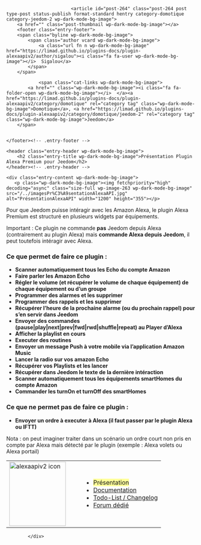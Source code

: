 <div class="col-md-8 wp-dark-mode-bg-image">
					
										
												
							<article id="post-264" class="post-264 post type-post status-publish format-standard hentry category-domotique category-jeedom-2 wp-dark-mode-bg-image">
		<a href="" class="post-thumbnail wp-dark-mode-bg-image"></a>
		<footer class="entry-footer">
		<span class="byline wp-dark-mode-bg-image">
			<span class="author vcard wp-dark-mode-bg-image">
				<a class="url fn n wp-dark-mode-bg-image" href="https://limad.github.io/plugins-docs/plugin-alexaapiv2/author/sigalou"><i class="fa fa-user wp-dark-mode-bg-image"></i>  Sigalou</a>
			</span>
		</span>

				<span class="cat-links wp-dark-mode-bg-image">
			<a href="" class="wp-dark-mode-bg-image"><i class="fa fa-folder-open wp-dark-mode-bg-image"></i>  </a><a href="https://limad.github.io/plugins-docs/plugin-alexaapiv2/category/domotique" rel="category tag" class="wp-dark-mode-bg-image">Domotique</a>, <a href="https://limad.github.io/plugins-docs/plugin-alexaapiv2/category/domotique/jeedom-2" rel="category tag" class="wp-dark-mode-bg-image">Jeedom</a>
		</span>


	</footer><!-- .entry-footer -->

	<header class="entry-header wp-dark-mode-bg-image">
		<h2 class="entry-title wp-dark-mode-bg-image">Présentation Plugin Alexa Premium pour Jeedom</h2>
	</header><!-- .entry-header -->

	<div class="entry-content wp-dark-mode-bg-image">
	   <p class="wp-dark-mode-bg-image"><img fetchpriority="high" decoding="async" class="size-full wp-image-263 wp-dark-mode-bg-image" src="/../imagesPr%C3%A9sentationAlexaAPI.jpg" alt="PrésentationAlexaAPI" width="1200" height="355"></p>

<p class="wp-dark-mode-bg-image"><span id="more-264" class="wp-dark-mode-bg-image"></span></p>
<p class="wp-dark-mode-bg-image">Pour que Jeedom puisse intéragir avec les Amazon Alexa, le plugin Alexa Premium est structuré en plusieurs widgets par équipements.</p>
<p class="wp-dark-mode-bg-image">Important : Ce plugin ne commande <strong class="wp-dark-mode-bg-image">pas</strong> Jeedom depuis Alexa (contrairement au plugin Alexa) mais <strong class="wp-dark-mode-bg-image">commande Alexa depuis Jeedom</strong>, il peut toutefois intéragir avec Alexa.</p>
<h3 class="wp-dark-mode-bg-image">Ce que permet de faire ce plugin :</h3>
<ul class="wp-dark-mode-bg-image">
<li class="wp-dark-mode-bg-image"><strong class="wp-dark-mode-bg-image">Scanner automatiquement tous les Echo du compte Amazon</strong></li>
<li class="wp-dark-mode-bg-image"><strong class="wp-dark-mode-bg-image">Faire parler les Amazon Echo</strong></li>
<li class="wp-dark-mode-bg-image"><strong class="wp-dark-mode-bg-image">Régler le volume (et récupérer le volume de chaque équipement) de chaque équipement ou d’un groupe<br class="wp-dark-mode-bg-image">
</strong></li>
<li class="wp-dark-mode-bg-image"><strong class="wp-dark-mode-bg-image">Programmer des alarmes et les supprimer</strong></li>
<li class="wp-dark-mode-bg-image"><strong class="wp-dark-mode-bg-image">Programmer des rappels et les supprimer</strong></li>
<li class="wp-dark-mode-bg-image"><strong class="wp-dark-mode-bg-image">Récupérer l’heure de la prochaine alarme (ou du prochain rappel) pour s’en servir dans Jeedom</strong></li>
<li class="wp-dark-mode-bg-image"><strong class="wp-dark-mode-bg-image">Envoyer des commandes (pause|play|next|prev|fwd|rwd|shuffle|repeat) au Player d’Alexa</strong></li>
<li class="wp-dark-mode-bg-image"><strong class="wp-dark-mode-bg-image">Afficher la playlist en cours</strong></li>
<li class="wp-dark-mode-bg-image"><strong class="wp-dark-mode-bg-image">Executer des routines</strong></li>
<li class="wp-dark-mode-bg-image"><strong class="wp-dark-mode-bg-image">Envoyer un message Push à votre mobile via l’application Amazon Music</strong></li>
<li class="wp-dark-mode-bg-image"><strong class="wp-dark-mode-bg-image">Lancer la radio sur vos amazon Echo</strong></li>
<li class="wp-dark-mode-bg-image"><strong class="wp-dark-mode-bg-image">Récupérer vos Playlists et les lancer</strong></li>
<li class="wp-dark-mode-bg-image"><strong class="wp-dark-mode-bg-image">Récupérer dans Jeedom le texte de la dernière intéraction</strong></li>
<li class="wp-dark-mode-bg-image"><strong class="wp-dark-mode-bg-image">Scanner automatiquement tous les équipements smartHomes du compte Amazon</strong></li>
<li class="wp-dark-mode-bg-image"><strong class="wp-dark-mode-bg-image">Commander les turnOn et turnOff des smartHomes</strong></li>
</ul>
<h3 class="wp-dark-mode-bg-image">Ce que ne permet pas de faire ce plugin :</h3>
<ul class="wp-dark-mode-bg-image">
<li class="wp-dark-mode-bg-image"><strong class="wp-dark-mode-bg-image">Envoyer un ordre à executer à Alexa (il faut passer par le plugin Alexa ou IFTT)</strong></li>
</ul>
<p class="wp-dark-mode-bg-image">Nota : on peut imaginer traiter dans un scénario un ordre court non pris en compte par Alexa mais détecté par le plugin (exemple : Alexa volets ou Alexa portail)</p>
<table style="width: 100%;" class="">
<tbody class="wp-dark-mode-bg-image">
<tr class="wp-dark-mode-bg-image">
<td style="width: 180px;" class="wp-dark-mode-bg-image"><img decoding="async" class="size-full wp-image-182 wp-dark-mode-bg-image" src="/../images/alexaapiv2.png" alt="alexaapiv2 icon" width="150" height="170"></td>
<td class="wp-dark-mode-bg-image">
<ul class="wp-dark-mode-bg-image">
<li class="wp-dark-mode-bg-image"><span style="background-color: rgb(255, 255, 153); --wp-dark-mode-inline-bgcolor: #5a5913;" data-wp-dark-mode-inline-bgcolor="" class="">Présentation</span></li>
<li class="wp-dark-mode-bg-image"><a href="https://limad.github.io/plugins-docs/plugin-alexaapiv2/alexa-api-documentation" class="wp-dark-mode-bg-image">Documentation</a></li>
<li class="wp-dark-mode-bg-image"><a href="https://limad.github.io/plugins-docs/plugin-alexaapiv2/alexa-api-changelog" class="wp-dark-mode-bg-image">Todo-List / Changelog</a></li>
<li class="wp-dark-mode-bg-image"><a href="https://community.jeedom.com/tags/plugin-alexaapiv2" class="wp-dark-mode-bg-image">Forum dédié</a></li>
</ul>
</td>
</tr>
</tbody>
</table>
	</div><!-- .entry-content -->

</article>
					
												
						
<div id="comments" class="comments-area wp-dark-mode-bg-image">

</div><!-- #comments -->
						
								
			</div>
